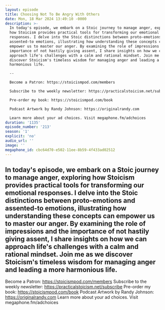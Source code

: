 ```yaml
---
layout: episode
title: Choosing Not To Be Angry With Others
date: Mon, 18 Mar 2024 13:49:10 -0000
description: >-
  In today's episode, we embark on a Stoic journey to manage anger, exploring
  how Stoicism provides practical tools for transforming our emotional
  responses. I delve into the Stoic distinctions between proto-emotions and
  assented-to emotions, illustrating how understanding these concepts can
  empower us to master our anger. By examining the role of impressions and the
  importance of not hastily giving assent, I share insights on how we can
  approach life's challenges with a calm and rational mindset. Join me as we
  discover Stoicism's timeless wisdom for managing anger and leading a more
  harmonious life.

  --

  Become a Patron: https://stoicismpod.com/members

  Subscribe to the weekly newsletter: https://practicalstoicism.net/subscribe

  Pre-order my book: https://stoicismpod.com/book

  Podcast Artwork by Randy Johnson: https://originalrandy.com

  Learn more about your ad choices. Visit megaphone.fm/adchoices
duration: '1135'
episode_number: '213'
season: '1'
explicit: 'no'
audio_url: ''
image: ''
megaphone_id: cbc64d70-e502-11ee-8b59-4f433ad02512
---
```


In today's episode, we embark on a Stoic journey to manage anger, exploring how Stoicism provides practical tools for transforming our emotional responses. I delve into the Stoic distinctions between proto-emotions and assented-to emotions, illustrating how understanding these concepts can empower us to master our anger. By examining the role of impressions and the importance of not hastily giving assent, I share insights on how we can approach life's challenges with a calm and rational mindset. Join me as we discover Stoicism's timeless wisdom for managing anger and leading a more harmonious life.
--
Become a Patron: https://stoicismpod.com/members
Subscribe to the weekly newsletter: https://practicalstoicism.net/subscribe
Pre-order my book: https://stoicismpod.com/book
Podcast Artwork by Randy Johnson: https://originalrandy.com
Learn more about your ad choices. Visit megaphone.fm/adchoices
